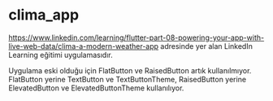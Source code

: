 # clima_app

https://www.linkedin.com/learning/flutter-part-08-powering-your-app-with-live-web-data/clima-a-modern-weather-app adresinde 
yer alan LinkedIn Learning eğitimi uygulamasıdır.

Uygulama eski olduğu için FlatButton ve RaisedButton artık kullanılmıyor. FlatButton yerine TextButton ve TextButtonTheme, 
RaisedButton yerine ElevatedButton ve ElevatedButtonTheme kullanılıyor. 